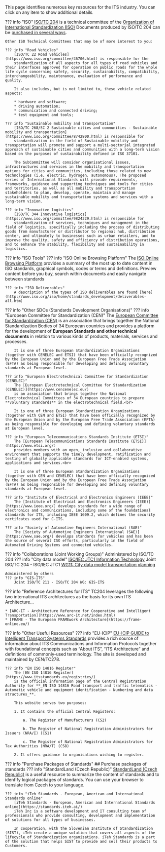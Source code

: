 <!-- resources.md -->

This page identifies numerous key resources for the ITS industry. You can click on any item to show additional details.

??? info "ISO"
    [ISO/TC 204](https://www.iso.org/committee/54706.html) is a technical committee of the [Organization of International Standardization (ISO)](https://www.iso.org/home.html) Documents produced by ISO/TC 204 can be [purchased in several ways](#purchase-packages-of-standards).

    Other ISO Technical Committees that may be of more interest to you:

    ??? info "Road Vehicles"
        [ISO/TC 22 Road vehicles](https://www.iso.org/committee/46706.html) is responsible for the
        standardization of all aspects for all types of road vehicles and their interfaces approved for operation on public roads for the whole life cycle concerning safety, security, sustainability, compatibility, interchangeability, maintenance, evaluation of performance and quality.

        It also includes, but is not limited to, these vehicle related aspects:

        * hardware and software;
        * driving automation;
        * communication and connected driving;
        * test equipment and tools;

    ??? info "Sustainable mobility and transportation"
        [ISO/TC 268/SC 2 Sustainable cities and communities - Sustainable mobility and transportation](https://www.iso.org/committee/8742800.html) is responsible for 
        standardization in the field of Sustainable mobility and transportation will promote and support a multi-sectorial integrated approach of sustainable cities and communities with a long-term vision based on the purposes of sustainability defined in ISO 37101.

        The SubCommittee will consider organisational issues, infrastructures and services in the mobility and transportation options for cities and communities, including those related to new technologies (i.e. electric, hydrogen, autonomous). The proposed series of International Standards will provide requirements, frameworks, guidance and supporting techniques and tools for cities and territories, as well as all mobility and transportation stakeholders to plan, develop, operate, maintain and manage sustainable mobility and transportation systems and services with a long-term vision.

    ??? info "Innovative logistics"
        [ISO/TC 344 Innovative logistics](https://www.iso.org/committee/9824329.html) is responsible for
        standardization of services, techniques and management in the field of logistics, specifically including the process of distributing goods from manufacturer or distributor to regional hub, distribution center, and ultimately to businesses such as urban retailers, and to improve the quality, safety and efficiency of distribution operations, and to enhance the stability, flexibility and sustainability in logistics.

??? info "ISO Tools"
    ??? info "ISO Online Browsing Platform"
        The [ISO Online Browsing Platform](https://www.iso.org/obp/ui/en/) provides 
        a summary of the most up to date content in ISO standards, graphical symbols, codes or terms and definitions. Preview content before you buy, search within documents and easily navigate between standards

    ??? info "ISO Deliverables"
        A description of the types of ISO deliverables are found [here](http://www.iso.org/iso/home/standards_development/deliverables-all.htm)

??? info "Other SDOs (Standards Development Organisations)"
    ??? info "European Committee for Standardization (CEN)"
        The [European Committee for Standardization (CEN)](https://www.cencenelec.eu/)
        is an association that brings together the National Standardization Bodies of 34 European countries and provides a platform for the development of **European Standards and other technical documents** in relation to various kinds of products, materials, services and processes.

        It is one of three European Standardization Organizations (together with CENELEC and ETSI) that have been officially recognized by the European Union and by the European Free Trade Association (EFTA) as being responsible for developing and defining voluntary standards at European level.

    ??? info "European Electrotechnical Committee for Standardization (CENELEC)"
        The [European Electrotechnical Committee for Standardization (CENELEC)](https://www.cencenelec.eu/)
        is an association that brings together the National Electrotechnical Committees of 34 European countries to prepare **voluntary standards** in the electrotechnical field.<br>

        It is one of three European Standardization Organizations (together with CEN and ETSI) that have been officially recognized by the European Union and by the European Free Trade Association (EFTA) as being responsible for developing and defining voluntary standards at European level.

    ??? info "European Telecommunications Standards Institute (ETSI)"
        The [European Telecommunications Standards Institute (ETSI)](https://www.etsi.org/)
        provides members with an open, inclusive and collaborative environment that supports the timely development, ratification and testing of globally applicable standards for ICT-enabled systems, applications and services.<br>

        It is one of three European Standardization Organizations (together with CEN and CENELEC) that have been officially recognized by the European Union and by the European Free Trade Association (EFTA) as being responsible for developing and defining voluntary standards at European level.

    ??? info "Institute of Electrical and Electronics Engineers (IEEE)"
        The [Institute of Electrical and Electronics Engineers (IEEE)](https://www.ieee.org/) develops standards for a wide range of electronics and communications, including some of the foundational standards for ITS, including IEEE 1609.2, which defines the security certifcates used for C-ITS.

    ??? info "Society of Automotive Engineers International (SAE)"
        The [Society of Automotive Engineers International (SAE)](https://www.sae.org/) develops standards for vehicles and has been the source of several ISO efforts, particularly in the field of Automated Driving Systems and connected vehicles.

??? info "Collaborations (Joint Working Groups)"
    Administered by ISO/TC 204
    ??? info "City data model"
        [ISO/IEC JTC1 Information Technology](https://jtc1info.org/)
        Joint ISO/TC 204 - ISO/IEC JTC1 [WG11: City data model transportation planning](https://www.iso.org/committee/45020.html)

    Administered by others
    ??? info "GIS-ITS" 
        Joint ISO/TC 211 - ISO/TC 204 WG: GIS-ITS

??? info "Reference Architectures for ITS"
    TC204 leverages the following two international ITS architectures as the basis for its own ITS Architecture...  

    * [ARC-IT - Architecture Reference for Cooperative and Intelligent Transportation](https://www.arc-it.net/index.html)
    * [FRAME - The European FRAMEwork Architecture](https://frame-online.eu/)

??? info "Other Useful Resources"
    ??? info "EU-ICIP"
        [EU-ICIP GUIDE to Intelligent Transport Systems Standards](https://www.mobilityits.eu/)
        provides a rich source of information about ITS Communications and Information Protocols together with foundational concepts such as “About ITS”, “ITS Architecture” and definitions of commonly-used terminology. The site is developed and maintained by CEN/TC278.

    ??? info "EN ISO 14816 Register"
        The [EN ISO 14816 Register](https://www.itsstandards.eu/registries/)
        is the official information page of the Central Registration Authority for **_EN ISO 14816 Road transport and traffic telematics - Automatic vehicle and equipment identification - Numbering and data structures_**.

        This website serves two purposes:

        1. It contains the official Central Registers:

            a. The Register of Manufacturers (CS2)
        
            b. The Register of National Registration Administrators for Issuers (NRA/I) (CS1)
        
            c. The Register of National Registration Administrators for Tax Authorities (NRA/T) (CS8)
        
        2. It offers guidance to organisations wishing to register.

??? info "Purchase Packages of Standards"
    ## Purchase packages of standards
    ??? info "StandardLand (Czech Republic)"
        [StandardLand (Czech Republic)](https://www.standardland.cz/) is a useful resource to summarize the content of standards and to idenfify logical packages of standards. You can use your browser to translate from Czech to your language.

    ??? info "iTeh Standards - European, American and International Standards online"
        [iTeh Standards - European, American and International Standards online](https://standards.iteh.ai/)
        iTeh Inc is a software development and IT consulting team of professionals who provide consulting, development and implementation of solutions for all types of businesses.

        In cooperation, with the Slovenian Institute of Standardization (SIST), iTeh create a unique solution that covers all aspects of the lifecycle of Standardization organizations. iTeh Standards is a part of the solution that helps SIST to provide and sell their products to Customers.
